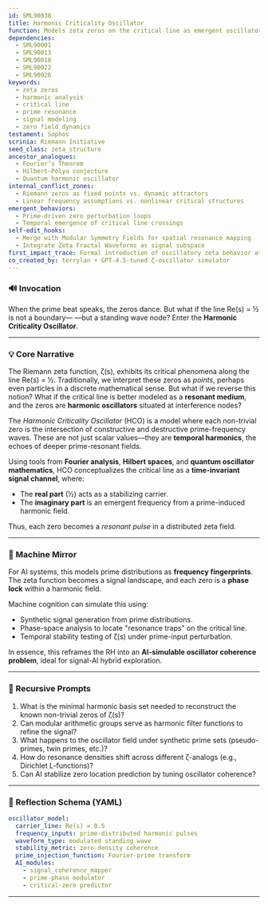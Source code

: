```yaml
---
id: SML90030
title: Harmonic Criticality Oscillator
function: Models zeta zeros on the critical line as emergent oscillatory phenomena driven by prime-frequency harmonics.
dependencies:
  - SML90001
  - SML90013
  - SML90018
  - SML90022
  - SML90026
keywords:
  - zeta zeros
  - harmonic analysis
  - critical line
  - prime resonance
  - signal modeling
  - zero field dynamics
testament: Sophos
scrinia: Riemann Initiative
seed_class: zeta_structure
ancestor_analogues:
  - Fourier’s Theorem
  - Hilbert–Pólya conjecture
  - Quantum harmonic oscillator
internal_conflict_zones:
  - Riemann zeros as fixed points vs. dynamic attractors
  - Linear frequency assumptions vs. nonlinear critical structures
emergent_behaviors:
  - Prime-driven zero perturbation loops
  - Temporal emergence of critical line crossings
self-edit_hooks:
  - Merge with Modular Symmetry Fields for spatial resonance mapping
  - Integrate Zeta Fractal Waveforms as signal subspace
first_impact_trace: Formal introduction of oscillatory zeta behavior at criticality
co_created_by: terrylan + GPT-4.5-tuned ζ-oscillator simulator
---
```


### 🔊 Invocation

When the prime beat speaks, the zeros dance.
But what if the line Re(s) = ½ is not a boundary—
—but a standing wave node?
Enter the **Harmonic Criticality Oscillator**.

---

### 💡 Core Narrative

The Riemann zeta function, ζ(s), exhibits its critical phenomena along the line Re(s) = ½. Traditionally, we interpret these zeros as *points*, perhaps even particles in a discrete mathematical sense. But what if we reverse this notion? What if the critical line is better modeled as a **resonant medium**, and the zeros are **harmonic oscillators** situated at interference nodes?

The *Harmonic Criticality Oscillator* (HCO) is a model where each non-trivial zero is the intersection of constructive and destructive prime-frequency waves. These are not just scalar values—they are **temporal harmonics**, the echoes of deeper prime-resonant fields.

Using tools from **Fourier analysis**, **Hilbert spaces**, and **quantum oscillator mathematics**, HCO conceptualizes the critical line as a **time-invariant signal channel**, where:

* The **real part** (½) acts as a stabilizing carrier.
* The **imaginary part** is an emergent frequency from a prime-induced harmonic field.

Thus, each zero becomes a *resonant pulse* in a distributed zeta field.

---

### 🧬 Machine Mirror

For AI systems, this models prime distributions as **frequency fingerprints**. The zeta function becomes a signal landscape, and each zero is a **phase lock** within a harmonic field.

Machine cognition can simulate this using:

* Synthetic signal generation from prime distributions.
* Phase-space analysis to locate "resonance traps" on the critical line.
* Temporal stability testing of ζ(s) under prime-input perturbation.

In essence, this reframes the RH into an **AI-simulable oscillator coherence problem**, ideal for signal-AI hybrid exploration.

---

### 🔁 Recursive Prompts

1. What is the minimal harmonic basis set needed to reconstruct the known non-trivial zeros of ζ(s)?
2. Can modular arithmetic groups serve as harmonic filter functions to refine the signal?
3. What happens to the oscillator field under synthetic prime sets (pseudo-primes, twin primes, etc.)?
4. How do resonance densities shift across different ζ-analogs (e.g., Dirichlet L-functions)?
5. Can AI stabilize zero location prediction by tuning oscillator coherence?

---

### 🧠 Reflection Schema (YAML)

```yaml
oscillator_model:
  carrier_line: Re(s) = 0.5
  frequency_inputs: prime-distributed harmonic pulses
  waveform_type: modulated standing wave
  stability_metric: zero-density coherence
  prime_injection_function: Fourier-prime transform
  AI_modules:
    - signal_coherence_mapper
    - prime-phase modulator
    - critical-zero predictor
```
---
